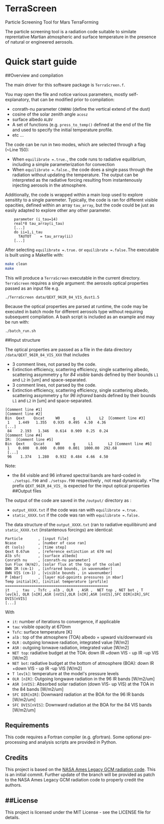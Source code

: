 # TerraScreen
Particle Screening Tool for Mars TerraForming


The particle screening tool is a radiation code suitable to similate reprentative Martian atmospheric and surface temperature in the presence of natural or engineered aerosols.

# Quick start guide

##Overview and compilation

The main driver for this software package is `TerraScreen.f`. 

You may open the file and notice various parameters,  mostly self-explanatory, that can be modified prior to compilation:
*  conrath-nu parameter  `CONRNU`  (define the vertical extend of the dust)
*  cosine of the solar zenith angle `acosz`
*  surface albedo  `ALBV`
* A set of functions (e.g. `press_to_temp()` defined at the end of the file and used to specify the initial temperature profile.
* etc ... 

The code can be run in two modes, which are selected through a flag (~Line 150): 

* When `equilibrate =.true.`, the code runs to radiative equilibrium, including a simple parameterization for convection
* When `equilibrate =.false.`, the code does a single pass through the radiation without updating the temperature. The output can be interpreted as the radiative forcing resulting from instantenously injecting aerosols in the atmosphere.

Additionally, the code is wrapped  within a main loop used to explore sensitity to a single paremeter. Typically, the code is ran for different visible opacities, defined within an array `tau_array`, but the code could be just as easily adapted to explore other any other parameter. 
```
    parameter (i_tau=14) 
    real*8 tau_array(i_tau)
    [...]
    do ii=1,i_tau
      TAUTOT    = tau_array(ii)
    [...]
```

After selecting `equilibrate =.true.` or  `equilibrate =.false.`The executable is built using a Makefile with: 

```bash
make clean
make
```

This will produce a `TerraScreen` executable in the current directory.  `TerraScreen` requires a single argument: the aerosols optical properties passed as an input file e.g.

`./TerraScreen data/QEXT_96IR_84_VIS_dust1.5`

Because the optical properties are parsed at runtime, the code may be executed in batch mode for different aerosols type without requiring subsequent compilation. A bash script is included as an example and may be run with: 
```
./batch_run.sh
```

##Input structure

The optical properties are passed as a file in the data directory `/data/QEXT_96IR_84_VIS_XXX` that includes 

* 3 comment lines, not parsed by the code.
* Extinction efficiency, scattering efficiency, single scattering albedo, scattering assymmetry `g` for *84 visible* bands defined by their bounds `L1` and `L2` in [um] and space-separated.
* 3 comment lines, not parsed by the code.
* Extinction efficiency, scattering efficiency, single scattering albedo, scattering assymmetry `g` for *96 infrared* bands defined by their bounds `L1` and `L2` in [um]  and space-separated.

```
[Comment line #1]
[Comment line #2]
Bin  Qext    Qscat     W0      g     L1    L2  [Comment line #3]
 1    1.449   1.355   0.935  0.495  4.50  4.36 
[...]
 84    2.193   1.346   0.614  0.909  0.25  0.24 
[Comment line #4]
IR:  [Comment line #5]
Bin  Qext    Qscat     W0      g      L1       L2 [Comment line #6]
 1    0.000   0.000   0.000  0.001  1000.00  292.68 
 [...]
 96    1.374   1.280   0.932  0.484  4.66  4.50 
```

Note:
* the 84 visible and 96 infrared spectral bands are hard-coded in `./setspi.f90` and `./setspv.f90` respectively , not read dynamically. 
*The prefix `QEXT_96IR_84_VIS_` is expected for the input optical properties
##Output files

The output of the code are saved in the `/output/` directory as :
* `output_XXXX.txt` if the code was ran with `equilibrate =.true.`
* `static_XXXX.txt` if the code was ran with `equilibrate =.false.`

The data structure of the `output_XXXX.txt` (ran to radiative equilibirum) and `static_XXXX.txt` (instantenous forcings) are identical:
```
Particle       , [input file]
Ncase          , [number of case ran]
dt (sols)      , [time step]
Qext 0.67um    , [reference extinction at 670 nm]
Alb sfc        , [surface albedo]
Conrath nu     , [conrath-nu parameter]
Sun Flux (W/m2), [solar flux at the top of the colum]
BWN IR (cm-1)  , [infrared bounds, in wavenumber]
BWN VIS (cm-1) , [visible bounds , in wavenumber]
P [mbar]       , [layer mid-ppoints pressures in mbar]
Temp initial[K], [initial temperature [profile]
===============================================
it   ,  tau  , Tsfc , alb , OLR  , ASR ,  NET top , NET bot , T lev[k], OLR [nIR],ASR [nVIS],OLR [nIR],ASR [nVIS],SFC DIR[nIR],SFC DVIS[nVIS]
[...]
```
With
* `it`: number of iterations to convergence, if applicable
* `tau`: visible opacity at 670nm
* `Tsfc`: surface temperature [K]
* `alb` : top of the atmosphere (TOA) albedo = upward vis/downward vis 
* `OLR` : outgoing lonwave radiation, integrated value [W/m2]
* `ASR` : outgoing lonwave radiation, integrated value [W/m2]
* `NET top`: radiative budget at the TOA: down IR +down VIS - up IR -up VIS [W/m2]
* `NET bot`: radiative budget at the bottom of atmosphere (BOA): down IR +down VIS - up IR -up VIS [W/m2]
* `T lev[k]`: temperature at the model's pressure levels
* `OLR [nIR]`: Outgoing longwave radiation in the 96 IR bands [W/m2/um]
* `ASR [nVIS]`: Absorbed solar radiation (down VIS- up VIS) at the TOA in the 84 bands [W/m2/um]
* `SFC DIR[nIR]`: Downward radiation at the BOA for the 96 IR bands [W/m2/um]
* `SFC DVIS[nVIS]`: Downward radiation at the BOA for the 84 VIS bands [W/m2/um]
## Requirements
This code  requires a Fortran compiler (e.g. gfortran). Some optional pre-processing and analysis scripts are provided in Python.

## Credits
This project is based on the [NASA Ames Legacy GCM radiation code](https://github.com/nasa/legacy-mars-global-climate-model). This is an initial commit. Further update of the branch will be provided as patch to the NASA Ames Legacy GCM radiation code to properly credit the authors.  

##License
-------
This project is licensed under the MIT License - see the LICENSE file for details.

